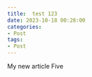 ```yaml
---
title:  test 123
date: 2023-10-18 00:28:00
categories:
- Post
tags:
- Post
---
```


My new article
Five